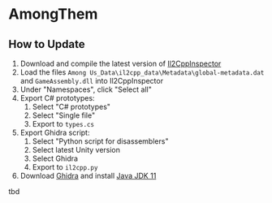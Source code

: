 # AmongThem

## How to Update
1. Download and compile the latest version of  [Il2CppInspector](https://github.com/djkaty/Il2CppInspector)
2. Load the files `Among Us_Data\il2cpp_data\Metadata\global-metadata.dat` and `GameAssembly.dll` into Il2CppInspector 
3. Under "Namespaces", click "Select all"
4. Export C# prototypes:
    1. Select "C# prototypes"
    2. Select "Single file"
    3. Export to `types.cs`
5. Export Ghidra script:
    1. Select "Python script for disassemblers"
    2. Select latest Unity version
    3. Select Ghidra
    4. Export to `il2cpp.py`
6. Download [Ghidra](https://ghidra-sre.org/) and install [Java JDK 11](https://www.oracle.com/java/technologies/javase-jdk11-downloads.html)

tbd